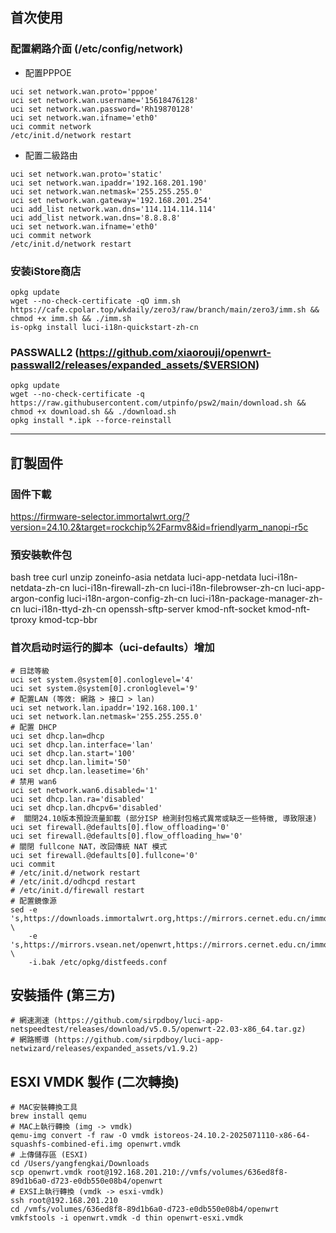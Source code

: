 ## 首次使用
### 配置網路介面 (/etc/config/network)
- 配置PPPOE
```
uci set network.wan.proto='pppoe'
uci set network.wan.username='15618476128' 
uci set network.wan.password='Rh19870128'
uci set network.wan.ifname='eth0'
uci commit network
/etc/init.d/network restart
```
- 配置二級路由
```
uci set network.wan.proto='static'
uci set network.wan.ipaddr='192.168.201.190'
uci set network.wan.netmask='255.255.255.0'
uci set network.wan.gateway='192.168.201.254'
uci add_list network.wan.dns='114.114.114.114'
uci add_list network.wan.dns='8.8.8.8'
uci set network.wan.ifname='eth0'
uci commit network
/etc/init.d/network restart
```

### 安装iStore商店
```shell
opkg update
wget --no-check-certificate -qO imm.sh https://cafe.cpolar.top/wkdaily/zero3/raw/branch/main/zero3/imm.sh && chmod +x imm.sh && ./imm.sh
is-opkg install luci-i18n-quickstart-zh-cn
```

### PASSWALL2 (https://github.com/xiaorouji/openwrt-passwall2/releases/expanded_assets/$VERSION)
```
opkg update
wget --no-check-certificate -q https://raw.githubusercontent.com/utpinfo/psw2/main/download.sh && chmod +x download.sh && ./download.sh
opkg install *.ipk --force-reinstall
```

************************************************************************************************************************************************************
## 訂製固件

### 固件下載
https://firmware-selector.immortalwrt.org/?version=24.10.2&target=rockchip%2Farmv8&id=friendlyarm_nanopi-r5c
<!--
- 插件查詢
https://mirror.nju.edu.cn/immortalwrt/releases/packages-24.10/
- 鏡項源
https://help.mirrors.cernet.edu.cn/immortalwrt/
-->

### 預安裝軟件包
bash tree curl unzip zoneinfo-asia netdata luci-app-netdata luci-i18n-netdata-zh-cn luci-i18n-firewall-zh-cn luci-i18n-filebrowser-zh-cn luci-app-argon-config luci-i18n-argon-config-zh-cn luci-i18n-package-manager-zh-cn luci-i18n-ttyd-zh-cn openssh-sftp-server kmod-nft-socket kmod-nft-tproxy kmod-tcp-bbr
<!-- 23.x.x
bash tree curl unzip zoneinfo-asia netdata luci-app-netdata luci-i18n-netdata-zh-cn luci-i18n-firewall-zh-cn luci-i18n-filebrowser-zh-cn luci-app-argon-config luci-i18n-argon-config-zh-cn luci-i18n-base-zh-cn luci-i18n-ttyd-zh-cn openssh-sftp-server kmod-nft-socket kmod-nft-tproxy kmod-tcp-bbr
-->

###  首次启动时运行的脚本（uci-defaults）增加
```
# 日誌等級
uci set system.@system[0].conloglevel='4'
uci set system.@system[0].cronloglevel='9'
# 配置LAN (等效: 網路 > 接口 > lan)
uci set network.lan.ipaddr='192.168.100.1'
uci set network.lan.netmask='255.255.255.0'
# 配置 DHCP
uci set dhcp.lan=dhcp
uci set dhcp.lan.interface='lan'
uci set dhcp.lan.start='100'
uci set dhcp.lan.limit='50'
uci set dhcp.lan.leasetime='6h'
# 禁用 wan6
uci set network.wan6.disabled='1'
uci set dhcp.lan.ra='disabled'
uci set dhcp.lan.dhcpv6='disabled'
#  關閉24.10版本預設流量卸載 (部分ISP 檢測封包格式異常或缺乏一些特徵, 導致限速)
uci set firewall.@defaults[0].flow_offloading='0'
uci set firewall.@defaults[0].flow_offloading_hw='0'
# 關閉 fullcone NAT，改回傳統 NAT 模式
uci set firewall.@defaults[0].fullcone='0'
uci commit
# /etc/init.d/network restart
# /etc/init.d/odhcpd restart
# /etc/init.d/firewall restart
# 配置鏡像源
sed -e 's,https://downloads.immortalwrt.org,https://mirrors.cernet.edu.cn/immortalwrt,g' \
    -e 's,https://mirrors.vsean.net/openwrt,https://mirrors.cernet.edu.cn/immortalwrt,g' \
    -i.bak /etc/opkg/distfeeds.conf
```

## 安裝插件 (第三方)
```text
# 網速測速 (https://github.com/sirpdboy/luci-app-netspeedtest/releases/download/v5.0.5/openwrt-22.03-x86_64.tar.gz)
# 網路嚮導 (https://github.com/sirpdboy/luci-app-netwizard/releases/expanded_assets/v1.9.2)
```



## ESXI VMDK 製作 (二次轉換)   
```shell
# MAC安裝轉換工具
brew install qemu
# MAC上執行轉換 (img -> vmdk)
qemu-img convert -f raw -O vmdk istoreos-24.10.2-2025071110-x86-64-squashfs-combined-efi.img openwrt.vmdk
# 上傳儲存區 (ESXI)
cd /Users/yangfengkai/Downloads
scp openwrt.vmdk root@192.168.201.210://vmfs/volumes/636ed8f8-89d1b6a0-d723-e0db550e08b4/openwrt
# EXSI上執行轉換 (vmdk -> esxi-vmdk)
ssh root@192.168.201.210
cd /vmfs/volumes/636ed8f8-89d1b6a0-d723-e0db550e08b4/openwrt
vmkfstools -i openwrt.vmdk -d thin openwrt-esxi.vmdk
```
<!--
# 虛擬器新增
- 选择创建类型：创建新虚拟机 > 客户机操作系统版本：其他 6.x 或更高版本 Linux (64 位)
- 删除默认添加的「硬盘1」

- 转换完成的以 -esxi.vmdk
-->